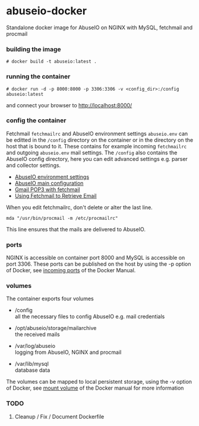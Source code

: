 # abuseio-docker
Standalone docker image for AbuseIO on NGINX with MySQL, fetchmail and procmail

### building the image
    
    # docker build -t abuseio:latest .
    
### running the container

    # docker run -d -p 8000:8000 -p 3306:3306 -v <config_dir>:/config abuseio:latest
    
and connect your browser to [http://localhost:8000/](http://localhost:8000/)

### config the container
Fetchmail `fetchmailrc` and AbuseIO environment settings `abuseio.env` can be editted in the `/config` directory on the container or in the directory on the host that is bound to it.
These contains for example incoming `fetchmailrc` and outgoing `abuseio.env` mail settings.
The `/config` also contains the AbuseIO config directory, here you can edit advanced settings e.g. parser and collector settings.

 - [AbuseIO environment settings](https://docs.abuse.io/en/latest/installation/#environment-settings)
 - [AbuseIO main configuration](https://docs.abuse.io/en/latest/configuration_main/)
 - [Gmail POP3 with fetchmail](https://www.axllent.org/docs/view/gmail-pop3-with-fetchmail/)
 - [Using Fetchmail to Retrieve Email](https://www.linode.com/docs/email/clients/using-fetchmail-to-retrieve-email)
 
When you edit fetchmailrc, don't delete or alter the last line.
    
    mda "/usr/bin/procmail -m /etc/procmailrc"
    
This line ensures that the mails are delivered to AbuseIO.

### ports
NGINX is accessible on container port 8000 and MySQL is accessible on port 3306. These ports can be published 
on the host by using the -p option of Docker, see [incoming ports](https://docs.docker.com/engine/reference/run/#expose-incoming-ports)
of the Docker Manual.

### volumes
The container exports four volumes

 - /config \
   all the necessary files to config AbuseIO e.g. mail credentials 
   
 - /opt/abuseio/storage/mailarchive \
   the received mails
 
 - /var/log/abuseio \
   logging from AbuseIO, NGINX and procmail
   
 - /var/lib/mysql \
   database data
 
The volumes can be mapped to local persistent storage, using the -v option of Docker, see [mount volume](https://docs.docker.com/engine/reference/commandline/run/#mount-volume--v---read-only) of the Docker manual for more information

### TODO

 1. Cleanup / Fix / Document Dockerfile
 